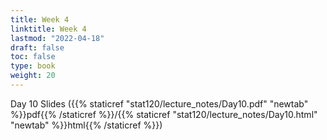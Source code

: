 ```yaml
---
title: Week 4 
linktitle: Week 4
lastmod: "2022-04-18"
draft: false  
toc: false  
type: book  
weight: 20
---
```



Day 10 Slides ({{% staticref "stat120/lecture_notes/Day10.pdf" "newtab" %}}pdf{{% /staticref %}}/{{% staticref "stat120/lecture_notes/Day10.html" "newtab" %}}html{{% /staticref %}})
